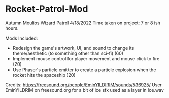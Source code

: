 # Rocket-Patrol-Mod
Autumn Moulios
Wizard Patrol
4/18/2022
Time taken on project: 7 or 8 ish hours.

Mods Included:
- Redesign the game's artwork, UI, and sound to change its theme/aesthetic (to something other than sci-fi) (60)
- Implement mouse control for player movement and mouse click to fire (20)
- Use Phaser's particle emitter to create a particle explosion when the rocket hits the spaceship (20)

Credits:
https://freesound.org/people/EminYILDIRIM/sounds/536925/
User EminYILDRIM on freesound.org for a bit of ice sfx used as a layer in Ice.wav
